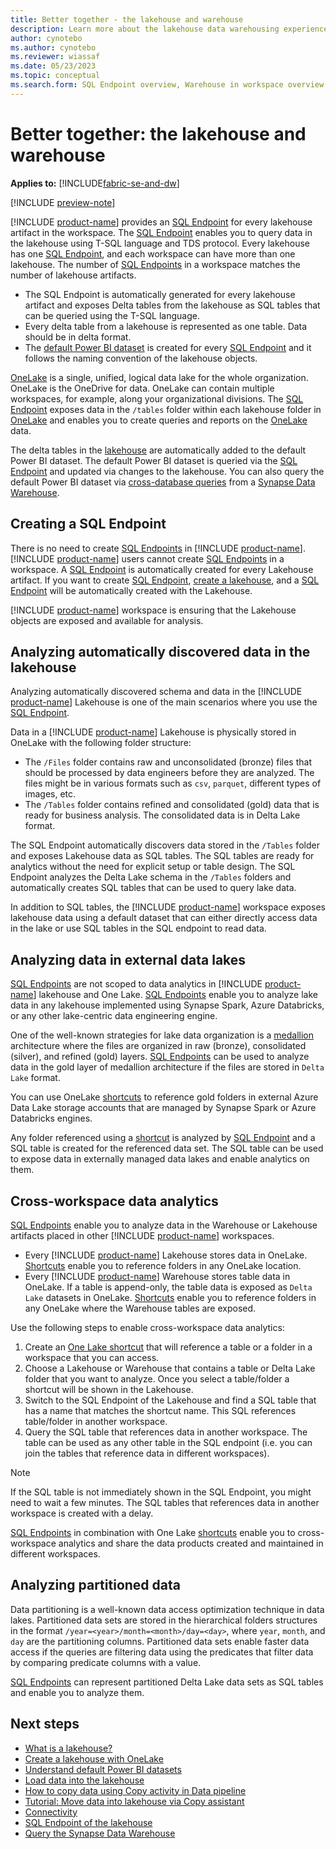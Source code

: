 ```yaml
---
title: Better together - the lakehouse and warehouse
description: Learn more about the lakehouse data warehousing experience in Microsoft Fabric.
author: cynotebo
ms.author: cynotebo
ms.reviewer: wiassaf
ms.date: 05/23/2023
ms.topic: conceptual
ms.search.form: SQL Endpoint overview, Warehouse in workspace overview # This article's title should not change. If so, contact engineering.
---
```

# Better together: the lakehouse and warehouse

**Applies to:** [!INCLUDE[fabric-se-and-dw](includes/applies-to-version/fabric-se-and-dw.md)]

[!INCLUDE [preview-note](../includes/preview-note.md)]

[!INCLUDE [product-name](../includes/product-name.md)] provides an [SQL Endpoint](data-warehousing.md#sql-endpoint-of-the-lakehouse) for every lakehouse artifact in the workspace. The [SQL Endpoint](data-warehousing.md#sql-endpoint-of-the-lakehouse) enables you to query data in the lakehouse using T-SQL language and TDS protocol. Every lakehouse has one [SQL Endpoint](data-warehousing.md#sql-endpoint-of-the-lakehouse), and each workspace can have more than one lakehouse. The number of [SQL Endpoints](data-warehousing.md#sql-endpoint-of-the-lakehouse) in a workspace matches the number of lakehouse artifacts.
- The SQL Endpoint is automatically generated for every lakehouse artifact and exposes Delta tables from the lakehouse as SQL tables that can be queried using the T-SQL language.
- Every delta table from a lakehouse is represented as one table. Data should be in delta format.
- The [default Power BI dataset](datasets.md) is created for every [SQL Endpoint](data-warehousing.md#sql-endpoint-of-the-lakehouse) and it follows the naming convention of the lakehouse objects.
 
[OneLake](../onelake/onelake-overview.md) is a single, unified, logical data lake for the whole organization. OneLake is the OneDrive for data. OneLake can contain multiple workspaces, for example, along your organizational divisions. The [SQL Endpoint](data-warehousing.md#sql-endpoint-of-the-lakehouse) exposes data in the `/tables` folder within each lakehouse folder in [OneLake](../onelake/onelake-overview.md) and enables you to create queries and reports on the [OneLake](../onelake/onelake-overview.md) data. 

The delta tables in the [lakehouse](../data-engineering/lakehouse-overview.md) are automatically added to the default Power BI dataset. The default Power BI dataset is queried via the [SQL Endpoint](data-warehousing.md#sql-endpoint-of-the-lakehouse) and updated via changes to the lakehouse. You can also query the default Power BI dataset via [cross-database queries](query-warehouse.md#write-a-cross-database-query) from a [Synapse Data Warehouse](data-warehousing.md#synapse-data-warehouse).

## Creating a SQL Endpoint

There is no need to create [SQL Endpoints](data-warehousing.md#sql-endpoint-of-the-lakehouse) in [!INCLUDE [product-name](../includes/product-name.md)]. [!INCLUDE [product-name](../includes/product-name.md)] users cannot create [SQL Endpoints](data-warehousing.md#sql-endpoint-of-the-lakehouse) in a workspace. A [SQL Endpoint](data-warehousing.md#sql-endpoint-of-the-lakehouse) is automatically created for every Lakehouse artifact. If you want to create [SQL Endpoint](data-warehousing.md#sql-endpoint-of-the-lakehouse), [create a lakehouse](../onelake/create-lakehouse-onelake.md), and a [SQL Endpoint](data-warehousing.md#sql-endpoint-of-the-lakehouse) will be automatically created with the Lakehouse.

[!INCLUDE [product-name](../includes/product-name.md)] workspace is ensuring that the Lakehouse objects are exposed and available for analysis.

## Analyzing automatically discovered data in the lakehouse

Analyzing automatically discovered schema and data in the [!INCLUDE [product-name](../includes/product-name.md)] Lakehouse is one of the main scenarios where you use the [SQL Endpoint](data-warehousing.md#sql-endpoint-of-the-lakehouse). 

Data in a [!INCLUDE [product-name](../includes/product-name.md)] Lakehouse is physically stored in OneLake with the following folder structure:
- The `/Files` folder contains raw and unconsolidated (bronze) files that should be processed by data engineers before they are analyzed. The files might be in various formats such as `csv`, `parquet`, different types of images, etc.
- The `/Tables` folder contains refined and consolidated (gold) data that is ready for business analysis. The consolidated data is in Delta Lake format.

The SQL Endpoint automatically discovers data stored in the `/Tables` folder and exposes Lakehouse data as SQL tables. The SQL tables are ready for analytics without the need for explicit setup or table design. The SQL Endpoint analyzes the Delta Lake schema in the `/Tables` folders and automatically creates SQL tables that can be used to query lake data.

In addition to SQL tables, the [!INCLUDE [product-name](../includes/product-name.md)] workspace exposes lakehouse data using a default dataset that can either directly access data in the lake or use SQL tables in the SQL endpoint to read data.

## Analyzing data in external data lakes

[SQL Endpoints](data-warehousing.md#sql-endpoint-of-the-lakehouse) are not scoped to data analytics in [!INCLUDE [product-name](../includes/product-name.md)] lakehouse and One Lake. [SQL Endpoints](data-warehousing.md#sql-endpoint-of-the-lakehouse) enable you to analyze lake data in any lakehouse implemented using Synapse Spark, Azure Databricks, or any other lake-centric data engineering engine. 

One of the well-known strategies for lake data organization is a [medallion](/azure/databricks/lakehouse/medallion) architecture where the files are organized in raw (bronze), consolidated (silver), and refined (gold) layers. [SQL Endpoints](data-warehousing.md#sql-endpoint-of-the-lakehouse) can be used to analyze data in the gold layer of medallion architecture if the files are stored in `Delta Lake` format.

You can use OneLake [shortcuts](../data-engineering/lakehouse-shortcuts.md) to reference gold folders in external Azure Data Lake storage accounts that are managed by Synapse Spark or Azure Databricks engines. 

Any folder referenced using a [shortcut](../data-engineering/lakehouse-shortcuts.md) is analyzed by [SQL Endpoint](data-warehousing.md#sql-endpoint-of-the-lakehouse) and a SQL table is created for the referenced data set. The SQL table can be used to expose data in externally managed data lakes and enable analytics on them.

## Cross-workspace data analytics

[SQL Endpoints](data-warehousing.md#sql-endpoint-of-the-lakehouse) enable you to analyze data in the Warehouse or Lakehouse artifacts placed in other [!INCLUDE [product-name](../includes/product-name.md)] workspaces.
- Every [!INCLUDE [product-name](../includes/product-name.md)] Lakehouse stores data in OneLake. [Shortcuts](../data-engineering/lakehouse-shortcuts.md) enable you to reference folders in any OneLake location.
- Every [!INCLUDE [product-name](../includes/product-name.md)] Warehouse stores table data in OneLake. If a table is append-only, the table data is exposed as `Delta Lake` datasets in OneLake. [Shortcuts](../data-engineering/lakehouse-shortcuts.md) enable you to reference folders in any OneLake where the Warehouse tables are exposed.

Use the following steps to enable cross-workspace data analytics:
1. Create an [One Lake shortcut](../onelake/create-onelake-shortcut.md) that will reference a table or a folder in a workspace that you can access.
2. Choose a Lakehouse or Warehouse that contains a table or Delta Lake folder that you want to analyze. Once you select a table/folder a shortcut will be shown in the Lakehouse.
3. Switch to the SQL Endpoint of the Lakehouse and find a SQL table that has a name that matches the shortcut name. This SQL references table/folder in another workspace. 
4. Query the SQL table that references data in another workspace. The table can be used as any other table in the SQL endpoint (i.e. you can join the tables that reference data in different workspaces).

> [!NOTE]
> If the SQL table is not immediately shown in the SQL Endpoint, you might need to wait a few minutes. The SQL tables that references data in another workspace is created with a delay.

[SQL Endpoints](data-warehousing.md#sql-endpoint-of-the-lakehouse) in combination with One Lake [shortcuts](../data-engineering/lakehouse-shortcuts.md) enable you to cross-workspace analytics and share the data products created and maintained in different workspaces.

## Analyzing partitioned data

Data partitioning is a well-known data access optimization technique in data lakes. Partitioned data sets are stored in the hierarchical folders structures in the format `/year=<year>/month=<month>/day=<day>`, where `year`, `month`, and `day` are the partitioning columns. Partitioned data sets enable faster data access if the queries are filtering data using the predicates that filter data by comparing predicate columns with a value.

[SQL Endpoints](data-warehousing.md#sql-endpoint-of-the-lakehouse) can represent partitioned Delta Lake data sets as SQL tables and enable you to analyze them.

## Next steps

- [What is a lakehouse?](../data-engineering/lakehouse-overview.md)
- [Create a lakehouse with OneLake](../onelake/create-lakehouse-onelake.md)
- [Understand default Power BI datasets](datasets.md)
- [Load data into the lakehouse](../data-engineering/load-data-lakehouse.md)
- [How to copy data using Copy activity in Data pipeline](../data-factory/copy-data-activity.md)
- [Tutorial: Move data into lakehouse via Copy assistant](../data-factory/tutorial-move-data-lakehouse-copy-assistant.md)
- [Connectivity](connectivity.md)
- [SQL Endpoint of the lakehouse](data-warehousing.md#sql-endpoint-of-the-lakehouse)
- [Query the Synapse Data Warehouse](query-warehouse.md)
